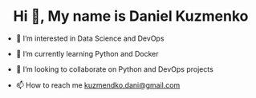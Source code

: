 <h1 align="center">Hi 👋, My name is Daniel Kuzmenko </h1>

- 👀 I’m interested in Data Science and DevOps

- 🌱 I’m currently learning Python and Docker

- 💞️ I’m looking to collaborate on Python and DevOps projects

- 📫 How to reach me kuzmendko.dani@gmail.com

<!---
DanielKuzmenkoo/DanielKuzmenkoo is a ✨ special ✨ repository because its `README.md` (this file) appears on your GitHub profile.
You can click the Preview link to take a look at your changes.
--->
